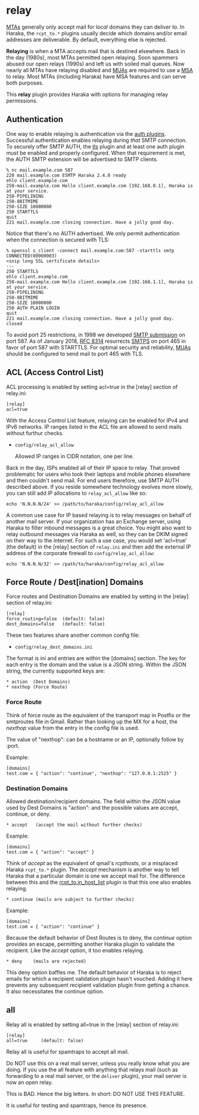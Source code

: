 # relay

[MTAs](http://en.wikipedia.org/wiki/Mail_transfer_agent) generally only accept mail for _local_ domains they can deliver to. In Haraka, the `rcpt_to.*` plugins usually decide which domains and/or email addresses are deliverable. By default, everything else is rejected.

**Relaying** is when a MTA accepts mail that is destined elsewhere. Back in the day (1980s), most MTAs permitted open relaying. Soon spammers abused our open relays (1990s) and left us with soiled mail queues. Now nearly all MTAs have relaying disabled and [MUAs](http://en.wikipedia.org/wiki/Mail_user_agent) are required to use a [MSA](http://en.wikipedia.org/wiki/Message_submission_agent) to relay. Most MTAs (including Haraka) have MSA features and can serve both purposes.

This **relay** plugin provides Haraka with options for managing relay permissions.

## Authentication

One way to enable relaying is authentication via the [auth plugins](http://haraka.github.io/plugins). Successful authentication enables relaying during _that_ SMTP connection. To securely offer SMTP AUTH, the [tls](http://haraka.github.io/plugins/tls) plugin and at least one auth plugin must be enabled and properly configured. When that requirement is met, the AUTH SMTP extension will be advertised to SMTP clients.

    % nc mail.example.com 587
    220 mail.example.com ESMTP Haraka 2.4.0 ready
    ehlo client.example.com
    250-mail.example.com Hello client.example.com [192.168.0.1], Haraka is at your service.
    250-PIPELINING
    250-8BITMIME
    250-SIZE 10000000
    250 STARTTLS
    quit
    221 mail.example.com closing connection. Have a jolly good day.

Notice that there's no AUTH advertised. We only permit authentication when the
connection is secured with TLS:

    % openssl s_client -connect mail.example.com:587 -starttls smtp
    CONNECTED(00000003)
    <snip long SSL certificate details>
    ---
    250 STARTTLS
    ehlo client.example.com
    250-mail.example.com Hello client.example.com [192.168.1.1], Haraka is at your service.
    250-PIPELINING
    250-8BITMIME
    250-SIZE 10000000
    250 AUTH PLAIN LOGIN
    quit
    221 mail.example.com closing connection. Have a jolly good day.
    closed

To avoid port 25 restrictions, in 1998 we developed [SMTP submission](http://tools.ietf.org/html/rfc2476) on port 587. As of January 2018, [RFC 8314](https://tools.ietf.org/html/rfc8314) resurrects [SMTPS](https://en.wikipedia.org/wiki/SMTPS) on port 465 in favor of port 587 with STARTTLS. For optimal security and reliability, [MUAs](http://en.wikipedia.org/wiki/Mail_user_agent) should be configured to send mail to port 465 with TLS.

## ACL (Access Control List)

ACL processing is enabled by setting acl=true in the [relay] section of
relay.ini:

    [relay]
    acl=true

With the Access Control List feature, relaying can be enabled for IPv4 and
IPv6 networks. IP ranges listed in the ACL file are allowed to send mails
without furthur checks.

- `config/relay_acl_allow`

  Allowed IP ranges in CIDR notation, one per line.

Back in the day, ISPs enabled all of their IP space to relay. That proved
problematic for users who took their laptops and mobile phones elsewhere and
then couldn't send mail. For end users therefore, use SMTP AUTH described
above. If you reside somewhere technology evolves more slowly, you can still
add IP allocations to `relay_acl_allow` like so:

    echo 'N.N.N.N/24' >> /path/to/haraka/config/relay_acl_allow

A common use case for IP based relaying is to relay messages on behalf of
another mail server. If your organization has an Exchange server, using Haraka
to filter inbound messages is a great choice. You might also want to relay
outbound messages via Haraka as well, so they can be DKIM signed on their way
to the internet. For such a use case, you would set 'acl=true' (the default)
in the [relay] section of `relay.ini` and then add the external IP address
of the corporate firewall to `config/relay_acl_allow`:

    echo 'N.N.N.N/32' >> /path/to/haraka/config/relay_acl_allow

## Force Route / Dest[ination] Domains

Force routes and Destination Domains are enabled by setting in the [relay]
section of relay.ini:

    [relay]
    force_routing=false  (default: false)
    dest_domains=false   (default: false)

These two features share another common config file:

- `config/relay_dest_domains.ini`

The format is ini and entries are within the [domains] section. The key for each entry is the domain and the value is a JSON string. Within the JSON string, the currently supported keys are:

    * action  (Dest Domains)
    * nexthop (Force Route)

### Force Route

Think of force route as the equivalent of the transport map in Postfix or the smtproutes file in Qmail. Rather than looking up the MX for a host, the _nexthop_ value from the entry in the config file is used.

The value of "nexthop": can be a hostname or an IP, optionally follow by :port.

Example:

    [domains]
    test.com = { "action": "continue", "nexthop": "127.0.0.1:2525" }

### Destination Domains

Allowed destination/recipient domains. The field within the JSON value used
by Dest Domains is "action": and the possible values are accept, continue, or
deny.

    * accept   (accept the mail without further checks)

Example:

    [domains]
    test.com = { "action": "accept" }

Think of _accept_ as the equivalent of qmail's _rcpthosts_, or a misplaced Haraka `rcpt_to.*` plugin. The _accept_ mechanism is another way to tell Haraka that a particular domain is one we accept mail for. The difference between this and the [rcpt_to.in_host_list](http://haraka.github.io/plugins/rcpt_to.in_host_list) plugin is that this one also enables relaying.

    * continue (mails are subject to further checks)

Example:

    [domains]
    test.com = { "action": "continue" }

Because the default behavior of Dest Routes is to deny, the _continue_ option provides an escape, permitting another Haraka plugin to validate the recipient. Like the _accept_ option, it too enables relaying.

    * deny    (mails are rejected)

This deny option baffles me. The default behavior of Haraka is to reject emails for
which a recipient validation plugin hasn't vouched. Adding it here prevents
any subsequent recipient validation plugin from getting a chance. It also
necessitates the continue option.

## all

Relay all is enabled by setting all=true in the [relay] section of
relay.ini:

    [relay]
    all=true     (default: false)

Relay all is useful for spamtraps to accept all mail.

Do NOT use this on a real mail server, unless you really know what you are
doing. If you use the all feature with anything that relays mail (such
as forwarding to a real mail server, or the `deliver` plugin), your mail
server is now an open relay.

This is BAD. Hence the big letters. In short: DO NOT USE THIS FEATURE.

It is useful for testing and spamtraps, hence its presence.
